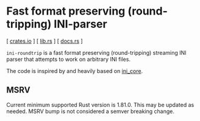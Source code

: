 # Fast format preserving (round-tripping) INI-parser

[ [crates.io] ] [ [lib.rs] ] [ [docs.rs] ]

`ini-roundtrip` is a fast format preserving (round-tripping) streaming INI
parser that attempts to work on arbitrary INI files.

The code is inspired by and heavily based on [ini_core].

## MSRV

Current minimum supported Rust version is 1.81.0. This may be updated as
needed. MSRV bump is not considered a semver breaking change.

[crates.io]: https://crates.io/crates/ini-roundtrip
[docs.rs]: https://docs.rs/ini-roundtrip
[ini_core]: https://github.com/CasualX/ini_core
[lib.rs]: https://lib.rs/crates/ini-roundtrip
